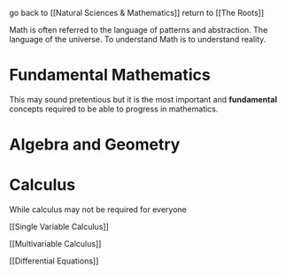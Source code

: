 go back to [[Natural Sciences & Mathematics]]
return to [[The Roots]]

Math is often referred to the language of patterns and abstraction.  The language of the universe. To understand Math is to understand reality.

# Fundamental Mathematics
This may sound pretentious but it is the most important and **fundamental** concepts required to be able to progress in mathematics.

# Algebra and Geometry


# Calculus
While calculus may not be required for everyone

[[Single Variable Calculus]]

[[Multivariable Calculus]]

[[Differential Equations]]


